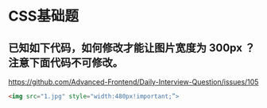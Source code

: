 # CSS基础题

## 已知如下代码，如何修改才能让图片宽度为 300px ？注意下面代码不可修改。  
https://github.com/Advanced-Frontend/Daily-Interview-Question/issues/105
```html
<img src="1.jpg" style="width:480px!important;”>
```
